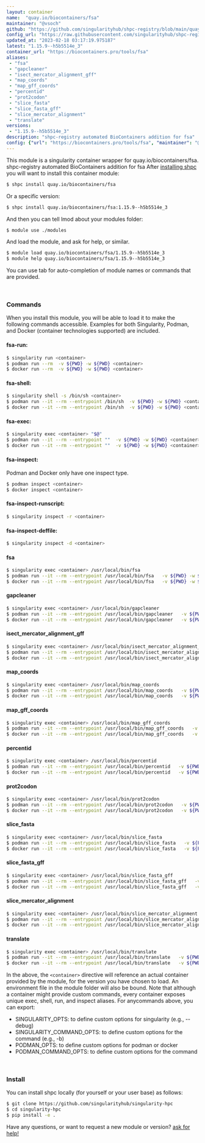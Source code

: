 ```yaml
---
layout: container
name:  "quay.io/biocontainers/fsa"
maintainer: "@vsoch"
github: "https://github.com/singularityhub/shpc-registry/blob/main/quay.io/biocontainers/fsa/container.yaml"
config_url: "https://raw.githubusercontent.com/singularityhub/shpc-registry/main/quay.io/biocontainers/fsa/container.yaml"
updated_at: "2023-02-18 03:17:19.975187"
latest: "1.15.9--h5b5514e_3"
container_url: "https://biocontainers.pro/tools/fsa"
aliases:
 - "fsa"
 - "gapcleaner"
 - "isect_mercator_alignment_gff"
 - "map_coords"
 - "map_gff_coords"
 - "percentid"
 - "prot2codon"
 - "slice_fasta"
 - "slice_fasta_gff"
 - "slice_mercator_alignment"
 - "translate"
versions:
 - "1.15.9--h5b5514e_3"
description: "shpc-registry automated BioContainers addition for fsa"
config: {"url": "https://biocontainers.pro/tools/fsa", "maintainer": "@vsoch", "description": "shpc-registry automated BioContainers addition for fsa", "latest": {"1.15.9--h5b5514e_3": "sha256:63a805cfa5a45173df51bfa614fd1fde0044f4e83027a8e526afe2efab0472aa"}, "tags": {"1.15.9--h5b5514e_3": "sha256:63a805cfa5a45173df51bfa614fd1fde0044f4e83027a8e526afe2efab0472aa"}, "docker": "quay.io/biocontainers/fsa", "aliases": {"fsa": "/usr/local/bin/fsa", "gapcleaner": "/usr/local/bin/gapcleaner", "isect_mercator_alignment_gff": "/usr/local/bin/isect_mercator_alignment_gff", "map_coords": "/usr/local/bin/map_coords", "map_gff_coords": "/usr/local/bin/map_gff_coords", "percentid": "/usr/local/bin/percentid", "prot2codon": "/usr/local/bin/prot2codon", "slice_fasta": "/usr/local/bin/slice_fasta", "slice_fasta_gff": "/usr/local/bin/slice_fasta_gff", "slice_mercator_alignment": "/usr/local/bin/slice_mercator_alignment", "translate": "/usr/local/bin/translate"}}
---
```


This module is a singularity container wrapper for quay.io/biocontainers/fsa.
shpc-registry automated BioContainers addition for fsa
After [installing shpc](#install) you will want to install this container module:


```bash
$ shpc install quay.io/biocontainers/fsa
```

Or a specific version:

```bash
$ shpc install quay.io/biocontainers/fsa:1.15.9--h5b5514e_3
```

And then you can tell lmod about your modules folder:

```bash
$ module use ./modules
```

And load the module, and ask for help, or similar.

```bash
$ module load quay.io/biocontainers/fsa/1.15.9--h5b5514e_3
$ module help quay.io/biocontainers/fsa/1.15.9--h5b5514e_3
```

You can use tab for auto-completion of module names or commands that are provided.

<br>

### Commands

When you install this module, you will be able to load it to make the following commands accessible.
Examples for both Singularity, Podman, and Docker (container technologies supported) are included.

#### fsa-run:

```bash
$ singularity run <container>
$ podman run --rm  -v ${PWD} -w ${PWD} <container>
$ docker run --rm  -v ${PWD} -w ${PWD} <container>
```

#### fsa-shell:

```bash
$ singularity shell -s /bin/sh <container>
$ podman run --it --rm --entrypoint /bin/sh  -v ${PWD} -w ${PWD} <container>
$ docker run --it --rm --entrypoint /bin/sh  -v ${PWD} -w ${PWD} <container>
```

#### fsa-exec:

```bash
$ singularity exec <container> "$@"
$ podman run --it --rm --entrypoint ""  -v ${PWD} -w ${PWD} <container> "$@"
$ docker run --it --rm --entrypoint ""  -v ${PWD} -w ${PWD} <container> "$@"
```

#### fsa-inspect:

Podman and Docker only have one inspect type.

```bash
$ podman inspect <container>
$ docker inspect <container>
```

#### fsa-inspect-runscript:

```bash
$ singularity inspect -r <container>
```

#### fsa-inspect-deffile:

```bash
$ singularity inspect -d <container>
```


#### fsa

```bash
$ singularity exec <container> /usr/local/bin/fsa
$ podman run --it --rm --entrypoint /usr/local/bin/fsa   -v ${PWD} -w ${PWD} <container> -c " $@"
$ docker run --it --rm --entrypoint /usr/local/bin/fsa   -v ${PWD} -w ${PWD} <container> -c " $@"
```


#### gapcleaner

```bash
$ singularity exec <container> /usr/local/bin/gapcleaner
$ podman run --it --rm --entrypoint /usr/local/bin/gapcleaner   -v ${PWD} -w ${PWD} <container> -c " $@"
$ docker run --it --rm --entrypoint /usr/local/bin/gapcleaner   -v ${PWD} -w ${PWD} <container> -c " $@"
```


#### isect_mercator_alignment_gff

```bash
$ singularity exec <container> /usr/local/bin/isect_mercator_alignment_gff
$ podman run --it --rm --entrypoint /usr/local/bin/isect_mercator_alignment_gff   -v ${PWD} -w ${PWD} <container> -c " $@"
$ docker run --it --rm --entrypoint /usr/local/bin/isect_mercator_alignment_gff   -v ${PWD} -w ${PWD} <container> -c " $@"
```


#### map_coords

```bash
$ singularity exec <container> /usr/local/bin/map_coords
$ podman run --it --rm --entrypoint /usr/local/bin/map_coords   -v ${PWD} -w ${PWD} <container> -c " $@"
$ docker run --it --rm --entrypoint /usr/local/bin/map_coords   -v ${PWD} -w ${PWD} <container> -c " $@"
```


#### map_gff_coords

```bash
$ singularity exec <container> /usr/local/bin/map_gff_coords
$ podman run --it --rm --entrypoint /usr/local/bin/map_gff_coords   -v ${PWD} -w ${PWD} <container> -c " $@"
$ docker run --it --rm --entrypoint /usr/local/bin/map_gff_coords   -v ${PWD} -w ${PWD} <container> -c " $@"
```


#### percentid

```bash
$ singularity exec <container> /usr/local/bin/percentid
$ podman run --it --rm --entrypoint /usr/local/bin/percentid   -v ${PWD} -w ${PWD} <container> -c " $@"
$ docker run --it --rm --entrypoint /usr/local/bin/percentid   -v ${PWD} -w ${PWD} <container> -c " $@"
```


#### prot2codon

```bash
$ singularity exec <container> /usr/local/bin/prot2codon
$ podman run --it --rm --entrypoint /usr/local/bin/prot2codon   -v ${PWD} -w ${PWD} <container> -c " $@"
$ docker run --it --rm --entrypoint /usr/local/bin/prot2codon   -v ${PWD} -w ${PWD} <container> -c " $@"
```


#### slice_fasta

```bash
$ singularity exec <container> /usr/local/bin/slice_fasta
$ podman run --it --rm --entrypoint /usr/local/bin/slice_fasta   -v ${PWD} -w ${PWD} <container> -c " $@"
$ docker run --it --rm --entrypoint /usr/local/bin/slice_fasta   -v ${PWD} -w ${PWD} <container> -c " $@"
```


#### slice_fasta_gff

```bash
$ singularity exec <container> /usr/local/bin/slice_fasta_gff
$ podman run --it --rm --entrypoint /usr/local/bin/slice_fasta_gff   -v ${PWD} -w ${PWD} <container> -c " $@"
$ docker run --it --rm --entrypoint /usr/local/bin/slice_fasta_gff   -v ${PWD} -w ${PWD} <container> -c " $@"
```


#### slice_mercator_alignment

```bash
$ singularity exec <container> /usr/local/bin/slice_mercator_alignment
$ podman run --it --rm --entrypoint /usr/local/bin/slice_mercator_alignment   -v ${PWD} -w ${PWD} <container> -c " $@"
$ docker run --it --rm --entrypoint /usr/local/bin/slice_mercator_alignment   -v ${PWD} -w ${PWD} <container> -c " $@"
```


#### translate

```bash
$ singularity exec <container> /usr/local/bin/translate
$ podman run --it --rm --entrypoint /usr/local/bin/translate   -v ${PWD} -w ${PWD} <container> -c " $@"
$ docker run --it --rm --entrypoint /usr/local/bin/translate   -v ${PWD} -w ${PWD} <container> -c " $@"
```



In the above, the `<container>` directive will reference an actual container provided
by the module, for the version you have chosen to load. An environment file in the
module folder will also be bound. Note that although a container
might provide custom commands, every container exposes unique exec, shell, run, and
inspect aliases. For anycommands above, you can export:

 - SINGULARITY_OPTS: to define custom options for singularity (e.g., --debug)
 - SINGULARITY_COMMAND_OPTS: to define custom options for the command (e.g., -b)
 - PODMAN_OPTS: to define custom options for podman or docker
 - PODMAN_COMMAND_OPTS: to define custom options for the command

<br>

### Install

You can install shpc locally (for yourself or your user base) as follows:

```bash
$ git clone https://github.com/singularityhub/singularity-hpc
$ cd singularity-hpc
$ pip install -e .
```

Have any questions, or want to request a new module or version? [ask for help!](https://github.com/singularityhub/singularity-hpc/issues)